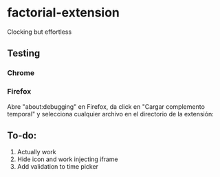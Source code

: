 # factorial-extension
Clocking but effortless

## Testing

### Chrome

### Firefox

Abre "about:debugging" en Firefox, da click en "Cargar complemento temporal" y selecciona cualquier archivo en el directorio de la extensión:

## To-do:

1. Actually work
2. Hide icon and work injecting iframe
3. Add validation to time picker